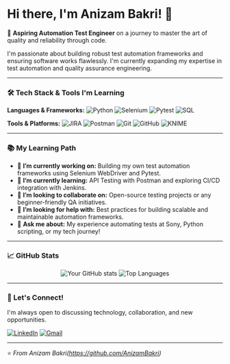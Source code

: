 # Hi there, I'm Anizam Bakri! 👋

🌱 **Aspiring Automation Test Engineer** on a journey to master the art of quality and reliability through code.

I'm passionate about building robust test automation frameworks and ensuring software works flawlessly. I'm currently expanding my expertise in test automation and quality assurance engineering.

---

### 🛠️ Tech Stack & Tools I'm Learning

**Languages & Frameworks:**
![Python](https://img.shields.io/badge/Python-3776AB?style=for-the-badge&logo=python&logoColor=white)
![Selenium](https://img.shields.io/badge/Selenium-43B02A?style=for-the-badge&logo=selenium&logoColor=white)
![Pytest](https://img.shields.io/badge/Pytest-0A9EDC?style=for-the-badge&logo=pytest&logoColor=white)
![SQL](https://img.shields.io/badge/SQL-4479A1?style=for-the-badge&logo=postgresql&logoColor=white)

**Tools & Platforms:**
![JIRA](https://img.shields.io/badge/JIRA-0052CC?style=for-the-badge&logo=jira&logoColor=white)
![Postman](https://img.shields.io/badge/Postman-FF6C37?style=for-the-badge&logo=postman&logoColor=white)
![Git](https://img.shields.io/badge/Git-F05032?style=for-the-badge&logo=git&logoColor=white)
![GitHub](https://img.shields.io/badge/GitHub-181717?style=for-the-badge&logo=github&logoColor=white)
![KNIME](https://img.shields.io/badge/KNIME-0080FF?style=for-the-badge)

---

### 📚 My Learning Path

- 🔭 **I’m currently working on:** Building my own test automation frameworks using Selenium WebDriver and Pytest.
- 🌱 **I’m currently learning:** API Testing with Postman and exploring CI/CD integration with Jenkins.
- 👯 **I’m looking to collaborate on:** Open-source testing projects or any beginner-friendly QA initiatives.
- 🤔 **I’m looking for help with:** Best practices for building scalable and maintainable automation frameworks.
- 💬 **Ask me about:** My experience automating tests at Sony, Python scripting, or my tech journey!

---

### 📈 GitHub Stats

<p align="center">
  <img src="https://github-readme-stats.vercel.app/api?username=AnizamBakri&show_icons=true&theme=default" alt="Your GitHub stats" />
  <img src="https://github-readme-stats.vercel.app/api/top-langs/?username=YOUR-GITHUB-USERNAME&layout=compact&theme=default" alt="Top Languages" />
</p>

---

### 🤝 Let's Connect!

I'm always open to discussing technology, collaboration, and new opportunities.

[![LinkedIn](https://img.shields.io/badge/LinkedIn-0A66C2?style=for-the-badge&logo=linkedin&logoColor=white)](http://www.linkedin.com/in/anizam-bakri)
[![Gmail](https://img.shields.io/badge/Gmail-EA4335?style=for-the-badge&logo=gmail&logoColor=white)](mailto:anizam.bakri14@gmail.com)

---

⭐️ *From Anizam Bakri(https://github.com/AnizamBakri)*
